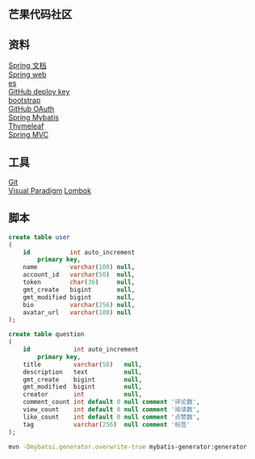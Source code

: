 ## 芒果代码社区  

## 资料  
[Spring 文档](http://spring.io/guides)  
[Spring web](http://spring.io/guides/gs/serving-web-content/)  
[es](https://elasticsearch.cn/explore)  
[GitHub deploy key](https://developer.github.com/v3/guides/managing-deploy-keys/#deploy-keys)  
[bootstrap](https://v3.bootcss.com/getting-started/)  
[GitHub OAuth](https://docs.github.com/en/apps/oauth-apps/building-oauth-apps/creating-an-oauth-app)  
[Spring Mybatis](https://docs.spring.io/spring-boot/docs/2.0.0.RC1/reference/htmlsingle/#boot-features-embedded-database-support)  
[Thymeleaf](https://www.thymeleaf.org/documentation.html)  
[Spring MVC](https://docs.spring.io/spring/docs)  

## 工具  
[Git](http://git-scm.com/download)  
[Visual Paradigm](http://www.visual-paradigm.com)
[Lombok](http://www.projectlombok.org)

## 脚本
```sql
create table user
(
    id           int auto_increment
        primary key,
    name         varchar(100) null,
    account_id   varchar(50)  null,
    token        char(36)     null,
    gmt_create   bigint       null,
    gmt_modified bigint       null,
    bio          varchar(256) null,
    avatar_url   varchar(100) null
);

create table question
(
    id            int auto_increment
        primary key,
    title         varchar(50)   null,
    description   text          null,
    gmt_create    bigint        null,
    gmt_modified  bigint        null,
    creator       int           null,
    comment_count int default 0 null comment '评论数',
    view_count    int default 0 null comment '阅读数',
    like_count    int default 0 null comment '点赞数',
    tag           varchar(256)  null comment '标签'
);
```
```bash
mvn -Dmybatsi.generator.overwrite-true mybatis-generator:generator
```